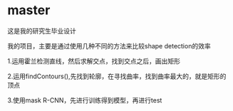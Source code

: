 # master
这是我的研究生毕业设计

我的项目，主要是通过使用几种不同的方法来比较shape detection的效率

1.运用霍兰检测直线，然后求解交点，找到交点之后，画出矩形

2.运用findContours(),先找到轮廓，在寻找曲率，找到曲率最大的，就是矩形的顶点

3.使用mask R-CNN，先进行训练得到模型，再进行test
